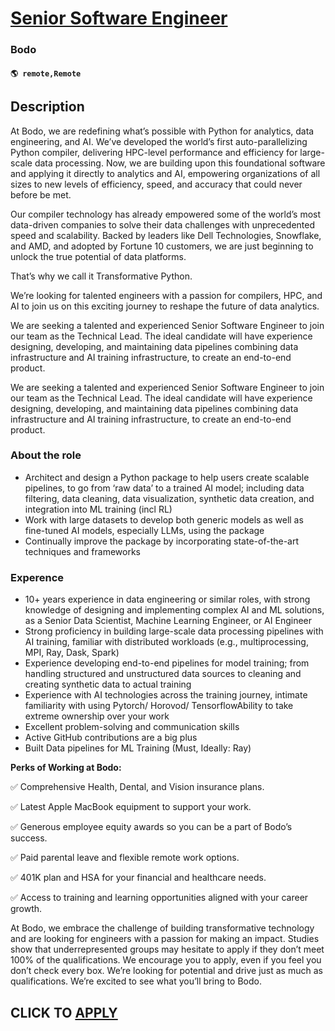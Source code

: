 # [Senior Software Engineer](https://www.remotewlb.com/apply/senior-software-engineer-135202)  
### Bodo  
#### `🌎 remote,Remote`  

## Description

At Bodo, we are redefining what’s possible with Python for analytics, data engineering, and AI. We’ve developed the world’s first auto-parallelizing Python compiler, delivering HPC-level performance and efficiency for large-scale data processing. Now, we are building upon this foundational software and applying it directly to analytics and AI, empowering organizations of all sizes to new levels of efficiency, speed, and accuracy that could never before be met.

  

Our compiler technology has already empowered some of the world’s most data-driven companies to solve their data challenges with unprecedented speed and scalability. Backed by leaders like Dell Technologies, Snowflake, and AMD, and adopted by Fortune 10 customers, we are just beginning to unlock the true potential of data platforms.

  

That’s why we call it Transformative Python.

  

We’re looking for talented engineers with a passion for compilers, HPC, and AI to join us on this exciting journey to reshape the future of data analytics.

  

We are seeking a talented and experienced Senior Software Engineer to join our team as the Technical Lead. The ideal candidate will have experience designing, developing, and maintaining data pipelines combining data infrastructure and AI training infrastructure, to create an end-to-end product.

  

We are seeking a talented and experienced Senior Software Engineer to join our team as the Technical Lead. The ideal candidate will have experience designing, developing, and maintaining data pipelines combining data infrastructure and AI training infrastructure, to create an end-to-end product.

  

### About the role

* Architect and design a Python package to help users create scalable pipelines, to go from ‘raw data’ to a trained AI model; including data filtering, data cleaning, data visualization, synthetic data creation, and integration into ML training (incl RL)
* Work with large datasets to develop both generic models as well as fine-tuned AI models, especially LLMs, using the package
* Continually improve the package by incorporating state-of-the-art techniques and frameworks

  

### Experence

* 10+ years experience in data engineering or similar roles, with strong knowledge of designing and implementing complex AI and ML solutions, as a Senior Data Scientist, Machine Learning Engineer, or AI Engineer
* Strong proficiency in building large-scale data processing pipelines with AI training, familiar with distributed workloads (e.g., multiprocessing, MPI, Ray, Dask, Spark)
* Experience developing end-to-end pipelines for model training; from handling structured and unstructured data sources to cleaning and creating synthetic data to actual training
* Experience with AI technologies across the training journey, intimate familiarity with using Pytorch/ Horovod/ TensorflowAbility to take extreme ownership over your work
* Excellent problem-solving and communication skills
* Active GitHub contributions are a big plus
* Built Data pipelines for ML Training (Must, Ideally: Ray) 

  

**Perks of Working at Bodo:**

✅ Comprehensive Health, Dental, and Vision insurance plans.

✅ Latest Apple MacBook equipment to support your work.

✅ Generous employee equity awards so you can be a part of Bodo’s success.

✅ Paid parental leave and flexible remote work options.

✅ 401K plan and HSA for your financial and healthcare needs.

✅ Access to training and learning opportunities aligned with your career growth.

  

At Bodo, we embrace the challenge of building transformative technology and are looking for engineers with a passion for making an impact. Studies show that underrepresented groups may hesitate to apply if they don’t meet 100% of the qualifications. We encourage you to apply, even if you feel you don’t check every box. We’re looking for potential and drive just as much as qualifications. We’re excited to see what you’ll bring to Bodo.

  
## CLICK TO [APPLY](https://www.remotewlb.com/apply/senior-software-engineer-135202)

